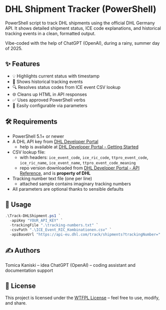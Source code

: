 # DHL Shipment Tracker (PowerShell)

PowerShell script to track DHL shipments using the official DHL Germany API. It shows detailed shipment status, ICE code explanations, and historical tracking events in a clean, formatted output.

Vibe-coded with the help of ChatGPT (OpenAI), during a rainy, summer day of 2025.

## ✨ Features

- 💡 Highlights current status with timestamp
- 📜 Shows historical tracking events
- 🔍 Resolves status codes from ICE event CSV lookup
- 🌐 Cleans up HTML in API responses
- ✅ Uses approved PowerShell verbs
- 🧩 Easily configurable via parameters

## 🛠 Requirements

- PowerShell 5.1+ or newer
- A DHL API key from [DHL Developer Portal](https://developer.dhl.com)
  - help is available at [DHL Developer Portal - Getting Started](https://developer.dhl.com/api-reference/shipment-tracking#get-started-section/)
- CSV lookup file:
  -  with headers: `ice_event_code`, `ice_ric_code`, `ttpro_event_code`, `ice_ric_name`, `ice_event_name`, `ttpro_event_code_meaning`
  - repo version downloaded from [DHL Developer Portal - API Reference](https://developer.dhl.com/api-reference/dhl-paket-de-sendungsverfolgung-post-paket-deutschland?language_content_entity=de&lang=de#get-started-section/), and is **property of DHL**
- Tracking number text file (one per line)
  - attached sample contains imaginary tracking numbers
- All parameters are optional thanks to sensible defaults

## 🚀 Usage

```powershell
.\Track-DHLShipment.ps1 `
  -apiKey "YOUR_API_KEY" `
  -trackingFile ".\tracking-numbers.txt" `
  -csvPath ".\ICE_Event_RIC_Kombinationen.csv" `
  -apiBaseUrl "https://api-eu.dhl.com/track/shipments?trackingNumber="
```

## ✍️ Authors
Tomica Kaniski – idea
ChatGPT (OpenAI) – coding assistant and documentation support

## 📜 License
This project is licensed under the [WTFPL License](http://www.wtfpl.net) – feel free to use, modify, and share.
